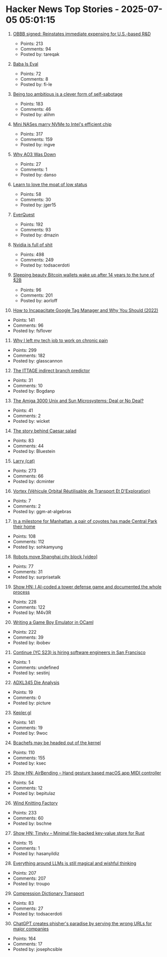 # Hacker News Top Stories - 2025-07-05 05:01:15

1. [OBBB signed: Reinstates immediate expensing for U.S.-based R&D](https://www.kbkg.com/feature/house-passes-tax-bill-sending-to-president-for-signature)
   - Points: 213
   - Comments: 94
   - Posted by: tareqak

2. [Baba Is Eval](https://fi-le.net/baba/)
   - Points: 72
   - Comments: 8
   - Posted by: fi-le

3. [Being too ambitious is a clever form of self-sabotage](https://maalvika.substack.com/p/being-too-ambitious-is-a-clever-form)
   - Points: 183
   - Comments: 46
   - Posted by: alihm

4. [Mini NASes marry NVMe to Intel's efficient chip](https://www.jeffgeerling.com/blog/2025/mini-nases-marry-nvme-intels-efficient-chip)
   - Points: 317
   - Comments: 159
   - Posted by: ingve

5. [Why AO3 Was Down](https://www.reddit.com/r/AO3/s/67nQid89MW)
   - Points: 27
   - Comments: 1
   - Posted by: danso

6. [Learn to love the moat of low status](https://usefulfictions.substack.com/p/learn-to-love-the-moat-of-low-status)
   - Points: 58
   - Comments: 30
   - Posted by: jger15

7. [EverQuest](https://www.filfre.net/2025/07/everquest/)
   - Points: 192
   - Comments: 93
   - Posted by: dmazin

8. [Nvidia is full of shit](https://blog.sebin-nyshkim.net/posts/nvidia-is-full-of-shit/)
   - Points: 498
   - Comments: 249
   - Posted by: todsacerdoti

9. [Sleeping beauty Bitcoin wallets wake up after 14 years to the tune of $2B](https://www.marketwatch.com/story/sleeping-beauty-bitcoin-wallets-wake-up-after-14-years-to-the-tune-of-2-billion-79f1f11f)
   - Points: 96
   - Comments: 201
   - Posted by: aorloff

10. [How to Incapacitate Google Tag Manager and Why You Should (2022)](https://backlit.neocities.org/incapacitate-google-tag-manager)
   - Points: 141
   - Comments: 96
   - Posted by: fsflover

11. [Why I left my tech job to work on chronic pain](https://sailhealth.substack.com/p/why-i-left-my-tech-job-to-work-on)
   - Points: 299
   - Comments: 182
   - Posted by: glasscannon

12. [The ITTAGE indirect branch predictor](https://blog.nelhage.com/post/ittage-branch-predictor/)
   - Points: 31
   - Comments: 10
   - Posted by: Bogdanp

13. [The Amiga 3000 Unix and Sun Microsystems: Deal or No Deal?](https://www.datagubbe.se/amix/)
   - Points: 41
   - Comments: 2
   - Posted by: wicket

14. [The story behind Caesar salad](https://www.nationalgeographic.com/travel/article/story-behind-caesar-salad)
   - Points: 83
   - Comments: 44
   - Posted by: Bluestein

15. [Larry (cat)](https://en.wikipedia.org/wiki/Larry_(cat))
   - Points: 273
   - Comments: 66
   - Posted by: dcminter

16. [Vortex (Véhicule Orbital Réutilisable de Transport Et D'Exploration)](https://www.dassault-aviation.com/en/space/aerospace-vehicles/vortex-vehicule-orbital-reutilisable-de-transport-et-dexploration/)
   - Points: 7
   - Comments: 2
   - Posted by: ggm-at-algebras

17. [In a milestone for Manhattan, a pair of coyotes has made Central Park their home](https://www.smithsonianmag.com/science-nature/in-a-milestone-for-manhattan-a-pair-of-coyotes-has-made-central-park-their-home-180986892/)
   - Points: 108
   - Comments: 112
   - Posted by: sohkamyung

18. [Robots move Shanghai city block [video]](https://www.youtube.com/watch?v=7ZccC9BnT8k)
   - Points: 77
   - Comments: 31
   - Posted by: surprisetalk

19. [Show HN: I AI-coded a tower defense game and documented the whole process](https://github.com/maciej-trebacz/tower-of-time-game)
   - Points: 228
   - Comments: 122
   - Posted by: M4v3R

20. [Writing a Game Boy Emulator in OCaml](https://linoscope.github.io/writing-a-game-boy-emulator-in-ocaml/)
   - Points: 222
   - Comments: 39
   - Posted by: ibobev

21. [Continue (YC S23) is hiring software engineers in San Francisco](https://www.ycombinator.com/companies/continue/jobs)
   - Points: 1
   - Comments: undefined
   - Posted by: sestinj

22. [ADXL345 Die Analysis](https://www.tinytransistors.net/2024/08/25/adxl345/)
   - Points: 19
   - Comments: 0
   - Posted by: picture

23. [Kepler.gl](https://kepler.gl/)
   - Points: 141
   - Comments: 19
   - Posted by: 9woc

24. [Bcachefs may be headed out of the kernel](https://lwn.net/Articles/1027289/)
   - Points: 110
   - Comments: 155
   - Posted by: ksec

25. [Show HN: AirBending – Hand gesture based macOS app MIDI controller](https://www.nanassound.com/products/software/airbending)
   - Points: 54
   - Comments: 12
   - Posted by: bepitulaz

26. [Wind Knitting Factory](https://www.merelkarhof.nl/work/wind-knitting-factory)
   - Points: 233
   - Comments: 60
   - Posted by: bschne

27. [Show HN: Tinykv – Minimal file-backed key-value store for Rust](https://crates.io/crates/tinykv)
   - Points: 15
   - Comments: 1
   - Posted by: hasanyildiz

28. [Everything around LLMs is still magical and wishful thinking](https://dmitriid.com/everything-around-llms-is-still-magical-and-wishful-thinking)
   - Points: 207
   - Comments: 207
   - Posted by: troupo

29. [Compression Dictionary Transport](https://developer.mozilla.org/en-US/docs/Web/HTTP/Guides/Compression_dictionary_transport)
   - Points: 83
   - Comments: 27
   - Posted by: todsacerdoti

30. [ChatGPT creates phisher's paradise by serving the wrong URLs for major companies](https://www.theregister.com/2025/07/03/ai_phishing_websites/)
   - Points: 164
   - Comments: 17
   - Posted by: josephcsible


